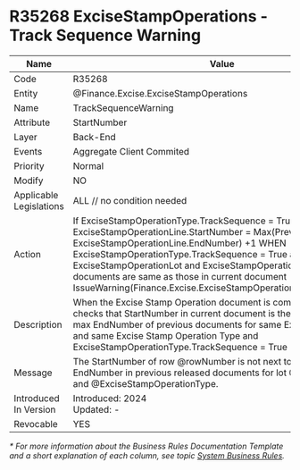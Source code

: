 ﻿---
erp.type: business-rule
erp.entity: Finance.Excise.ExciseStampOperations
---

# R35268 ExciseStampOperations - Track Sequence Warning
| Name                    | Value                                                        |
| ----------------------- | ------------------------------------------------------------ |
| Code                    | R35268                                                       |
| Entity                  | @Finance.Excise.ExciseStampOperations                        |
| Name                    | TrackSequenceWarning                                         |
| Attribute               | StartNumber                                                  |
| Layer                   | Back-End                                                     |
| Events                  | Aggregate Client Commited                                    |
| Priority                | Normal                                                       |
| Modify                  | NO                                                           |
| Applicable Legislations | ALL // no condition needed                                   |
| Action                  | If ExciseStampOperationType.TrackSequence = True check that ExciseStampOperationLine.StartNumber = Max(Previous Released ExciseStampOperationLine.EndNumber) +1 WHEN ExciseStampOperationType.TrackSequence = True and  ExciseStampOperationLot and ExciseStampOperationType of previous documents are same as those in current document<br />IssueWarning(Finance.Excise.ExciseStampOperations.TrackSequence) |
| Description             | When the Excise Stamp Operation document is commited, the rule checks that StartNumber in current document is the next number to max EndNumber of previous documents for same Excise Stamp Lot and same Excise Stamp Operation Type and ExciseStampOperationType.TrackSequence = True |
| Message                 | The StartNumber of row @rowNumber is not next to the last EndNumber in previous released documents for lot @ExciseStampLot and @ExciseStampOperationType. |
| Introduced In Version   | Introduced: 2024<br>Updated: -                               |
| Revocable               | YES                                                          |

*\* For more information about the Business Rules Documentation Template and a short explanation of each column, see
topic [System Business Rules](../templates/template-description-system-business-rules.md).*
